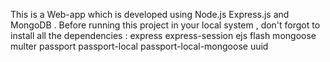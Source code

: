 This is a Web-app which is developed using Node.js Express.js and MongoDB .
Before running this project in your local system , don't forgot to install all the dependencies : 
express
express-session
ejs
flash
mongoose
multer
passport 
passport-local
passport-local-mongoose
uuid
